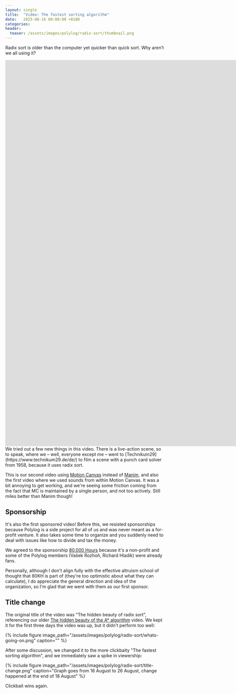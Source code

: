 ```yaml
---
layout: single
title:  "Video: The fastest sorting algorithm"
date:   2025-08-16 00:00:00 +0100
categories:
header:
  teaser: /assets/images/polylog/radix-sort/thumbnail.png
---
```


Radix sort is older than the computer yet quicker than quick sort. Why aren’t we all using it?

<iframe width="2294" height="1226" src="https://www.youtube.com/embed/Y95a-8oNqps" title="The fastest sorting algorith," frameborder="0" allow="accelerometer; autoplay; clipboard-write; encrypted-media; gyroscope; picture-in-picture; web-share" referrerpolicy="strict-origin-when-cross-origin" allowfullscreen></iframe>

<br>
We tried out a few new things in this video. There is a live-action scene, so to
speak, where we – well, everyone except me – went to
[Technikum29](https://www.technikum29.de/de/) to film a scene with a punch card
solver from 1958, because it uses radix sort.

This is our second video using [Motion Canvas](https://motioncanvas.io/) instead
of [Manim](https://www.manim.community/), and also the first video where we used
sounds from within Motion Canvas. It was a bit annoying to get working, and
we're seeing some friction coming from the fact that MC is maintained by a
single person, and not too actively. Still miles better than Manim though!

## Sponsorship

It's also the first sponsored video! Before this, we resisted sponsorships
because Polylog is a side project for all of us and was never meant as a
for-profit venture. It also takes some time to organize and you suddenly need to
deal with issues like how to divide and tax the money.

We agreed to the sponsorship [80,000 Hours](https://80000hours.org/) because it's a
non-profit and some of the Polylog members (Vašek Rozhoň, Richard Hladík) were
already fans.

Personally, although I don't align fully with the effective altruism school
of thought that 80KH is part of (they're too optimistic about what they can
calculate), I do appreciate the general direction and idea of the organization,
so I'm glad that we went with them as our first sponsor.

## Title change

The original title of the video was "The hidden beauty of radix sort", referencing our older [The hidden beauty of the A* algorithm](https://www.youtube.com/watch?v=A60q6dcoCjw) video.
We kept it for the first three days the video was up, but it didn't perform too well:

{% include figure image_path="/assets/images/polylog/radix-sort/whats-going-on.png" caption="" %}

After some discussion, we changed it to the more clickbaity "The fastest sorting algorithm", and we immediately saw a spike in viewership:

{% include figure image_path="/assets/images/polylog/radix-sort/title-change.png" caption="Graph goes from 16 August to 26 August, change happened at the end of 18 August" %}

Clickbait wins again.